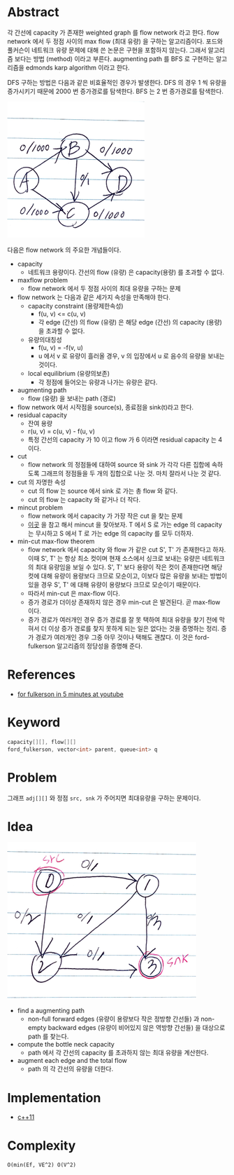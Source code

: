 # Abstract

각 간선에 capacity 가 존재한 weighted graph 를 flow network 라고 한다. flow network 에서 두 정점 사이의 max flow (최대 유량) 을 구하는 알고리즘이다. 포드와 풀커슨이 네트워크 유량 문제에 대해 쓴 논문은 구현을 포함하지 않는다. 그래서 알고리즘 보다는 방법 (method) 이라고 부른다. augmenting path 를 BFS 로 구현하는 알고리즘을 edmonds karp algorithm 이라고 한다. 

DFS 구하는 방법은 다음과 같은 비효율적인 경우가 발생한다. DFS 의 경우 1 씩 유량을 증가시키기 때문에 2000 번 증가경로를 탐색한다. BFS 는 2 번 증가경로를 탐색한다. 

  ![](graph_dfs.png)

다음은 flow network 의 주요한 개념들이다.  

- capacity
  - 네트워크 용량이다. 간선의 flow (유량) 은 capacity(용량) 를 초과할 수 없다.
- maxflow problem
  - flow network 에서 두 정점 사이의 최대 유량을 구하는 문제
- flow network 는 다음과 같은 세가지 속성을 만족해야 한다.
  - capacity constraint (용량제한속성)
    - f(u, v) <= c(u, v)
    - 각 edge (간선) 의 flow (유량) 은 해당 edge (간선) 의 capacity (용량) 을 초과할 수 없다.
  - 유량의대칭성
    - f(u, v) = -f(v, u)
    - u 에서 v 로 유량이 흘러올 경우, v 의 입장에서 u 로 음수의 유량을 보내는 것이다.
  - local equilibrium (유량의보존)
    - 각 정점에 들어오는 유량과 나가는 유량은 같다.
- augmenting path
  - flow (유량) 을 보내는 path (경로)
- flow network 에서 시작점을 source(s), 종료점을 sink(t)라고 한다.
- residual capacity
  - 잔여 용량
  - r(u, v) = c(u, v) - f(u, v)
  - 특정 간선의 capacity 가 10 이고 flow 가 6 이라면 residual capacity 는 4 이다.
- cut
  - flow network 의 정점들에 대하여 source 와 sink 가 각각 다른 집합에
    속하도록 그래프의 정점들을 두 개의 집합으로 나눈 것. 마치 잘라서 나눈 것 같다.
- cut 의 자명한 속성
  - cut 의 flow 는 source 에서 sink 로 가는 총 flow 와 같다.
  - cut 의 flow 는 capacity 와 같거나 더 작다.
- mincut problem
  - flow network 에서 capacity 가 가장 작은 cut 을 찾는 문제
  - [이곳](http://www.mathcs.emory.edu/~cheung/Courses/323/Syllabus/NetFlow/max-flow-min-cut.html) 을 참고 해서
    mincut 을 찾아보자. T 에서 S 로 가는 edge 의 capacity 는 무시하고 S 에서 T 로 가는 edge 의 capacity 를
    모두 더하자. 
- min-cut max-flow theorem
  - flow network 에서 capacity 와 flow 가 같은 cut S', T' 가 존재한다고 하자.
    이때 S', T' 는 항상 최소 컷이며 현재 소스에서 싱크로 보내는 유량은
    네트워크의 최대 유량임을 보일 수 있다. S', T' 보다 용량이 작은 컷이 존재한다면
    해당 컷에 대해 유량이 용량보다 크므로 모순이고, 이보다 많은 유량을 보내는 방법이
    있을 경우 S', T' 에 대해 유량이 용량보다 크므로 모순이기 때문이다.
  - 따라서 min-cut 은 max-flow 이다.
  - 증가 경로가 더이상 존재하지 않은 경우 min-cut 은 발견된다. 곧 max-flow 이다.
  - 증가 경로가 여러개인 경우 증가 경로를 잘 못 택하여 최대 유량을 찾기 전에 막혀서
    더 이상 증가 경로를 찾지 못하게 되는 일은 없다는 것을 증명하는 정리.
    증가 경로가 여러개인 경우 그중 아무 것이나 택해도 괜찮다. 이 것은
    ford-fulkerson 알고리즘의 정당성을 증명해 준다.

# References

- [for fulkerson in 5 minutes at youtube](https://www.youtube.com/watch?v=Tl90tNtKvxs)

# Keyword

```cpp
capacity[][], flow[][]
ford_fulkerson, vector<int> parent, queue<int> q
```

# Problem

그래프 `adj[][]` 와 정점 `src, snk` 가 주어지면 최대유량을 구하는 문제이다.

# Idea

![](graph_2.png)

- find a augmenting path
  - non-full forward edges (유량이 용량보다 작은 정방향 간선들) 과
    non-empty backward edges (유량이 비어있지 않은 역방향 간선들) 을 대상으로
    path 를 찾는다.
- compute the bottle neck capacity
  - path 에서 각 간선의 capacity 를 초과하지 않는 최대 유량을 계산한다.
- augment each edge and the total flow
  - path 의 각 간선의 유량을 더한다.

# Implementation

* [c++11](a.cpp)

# Complexity

```
O(min(Ef, VE^2) O(V^2)
```